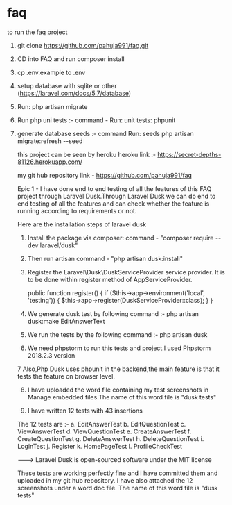 # faq

to run the faq project

1. git clone https://github.com/pahuja991/faq.git
2. CD into FAQ and run composer install
3. cp .env.example to .env
4. setup database with sqlite or other (https://laravel.com/docs/5.7/database)
5. Run: php artisan migrate
6. Run php uni tests :-
   command - 
   Run: unit tests: phpunit
7. generate database seeds :-
   command
   Run: seeds php artisan migrate:refresh --seed
   
   this project can be seen by heroku
   heroku link :- 
   https://secret-depths-81126.herokuapp.com/
   
   my git hub repository link - https://github.com/pahuja991/faq
   
   Epic 1 - I have done end to end testing of all the features of this FAQ project through Laravel Dusk.Through Laravel Dusk we can do end to end testing of all the features and can check whether the feature is running according to requirements or not.
   
   Here are the installation steps of laravel dusk
   1. Install the package via composer:
      command - 
      "composer require --dev laravel/dusk" 
      
   2. Then run artisan command -
      "php artisan dusk:install"
      
   3. Register the Laravel\Dusk\DuskServiceProvider service provider.
      It is to be done within register method of AppServiceProvider.
      
      public function register()
          {
              if ($this->app->environment('local', 'testing')) {
                  $this->app->register(DuskServiceProvider::class);
              }
          }
          
   4. We generate dusk test by following command :-
       php artisan dusk:make EditAnswerText
       
   5. We run the tests by the following command :-
      php artisan dusk
      
   6. We need phpstorm to run this tests and project.I used Phpstorm 2018.2.3 version
   
   7 Also,Php Dusk uses phpunit in the backend,the main feature is that it tests the feature on browser level.
      
   8. I have uploaded the word file containing my test screenshots in Manage embedded files.The name of this word file is "dusk tests"
   
   9. I have written 12 tests with 43 insertions
   
    The 12 tests are :-
    a. EditAnswerTest
    b. EditQuestionTest
    c. ViewAnswerTest
    d. ViewQuestionTest
    e. CreateAnswerTest
    f. CreateQuestionTest
    g. DeleteAnswerTest
    h. DeleteQuestionTest
    i. LoginTest
    j. Register
    k. HomePageTest
    l. ProfileCheckTest
    
    ---> Laravel Dusk is open-sourced software under the MIT license
    
    These tests are working perfectly fine and i have committed them and uploaded in my git hub repository.
    I have also attached the 12 screenshots under a word doc file.
    The name of this word file is "dusk tests"